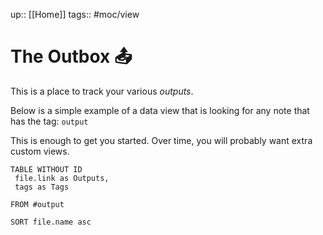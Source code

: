 up:: [[Home]]
tags:: #moc/view 

# The Outbox 📤
This is a place to track your various *outputs*. 

Below is a simple example of a data view that is looking for any note that has the tag: `output`

This is enough to get you started. Over time, you will probably want extra custom views.

```dataview
TABLE WITHOUT ID
 file.link as Outputs,
 tags as Tags
 
FROM #output 

SORT file.name asc
```
